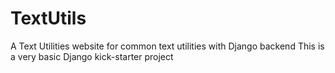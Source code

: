 # TextUtils
A Text Utilities website for common text utilities with Django backend
This is a very basic Django kick-starter project
